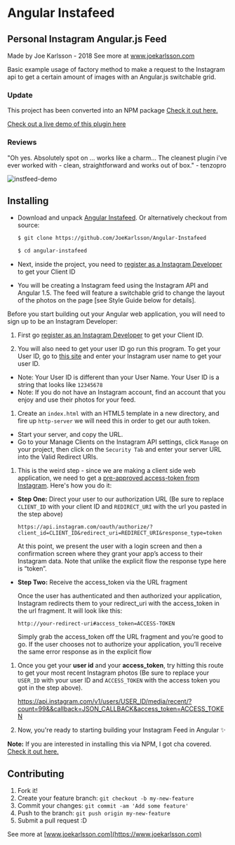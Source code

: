 # Angular Instafeed
## Personal Instagram Angular.js Feed

Made by Joe Karlsson - 2018
See more at www.joekarlsson.com

Basic example usage of factory method to make a request to the Instagram api to get a certain amount of images with an Angular.js switchable grid.


### Update

This project has been converted into an NPM package [Check it out here.](https://www.npmjs.com/package/angular-instafeed)

[Check out a live demo of this plugin here](https://www.joekarlsson.com/portfolio/instafeed-angular-js-instagram-feed/)


### Reviews

"Oh yes. Absolutely spot on ... works like a charm... The cleanest plugin i've ever worked with - clean, straightforward and works out of box." - tenzopro

![instfeed-demo](https://cloud.githubusercontent.com/assets/4650739/13266964/ac6deb2e-da1e-11e5-9e80-773c19327caa.jpg)

## Installing

* Download and unpack [Angular Instafeed](https://github.com/JoeKarlsson/Angular-Instafeed). Or alternatively checkout from source:

    ```bash
    $ git clone https://github.com/JoeKarlsson/Angular-Instafeed
    ```

    ```bash
    $ cd angular-instafeed
    ```

* Next, inside the project, you need to [register as a Instagram Developer](https://instagram.com/developer/clients/manage/) to get your Client ID

* You will be creating a Instagram feed using the Instagram API and Angular 1.5. The feed will feature a switchable grid to change the layout of the photos on the page [see Style Guide below for details].

Before you start building out your Angular web application, you will need to sign up to be an Instagram Developer:

1. First go [register as an Instagram Developer](https://instagram.com/developer/clients/manage/) to get your Client ID.

1. You will also need to get your user ID go run this program. To get your User ID, go to [this site](http://jelled.com/instagram/lookup-user-id) and enter your Instagram user name to get your user ID.

  * Note: Your User ID is different than your User Name. Your User ID is a string that looks like `12345678`
  * Note: If you do not have an Instagram account, find an account that you enjoy and use their photos for your feed.

1. Create an `index.html` with an HTML5 template in a new directory, and fire up `http-server` we will need this in order to get our auth token.

  * Start your server, and copy the URL.
  * Go to your Manage Clients on the Instagram API settings, click `Manage` on your project, then click on the `Security Tab` and enter your server URL into the Valid Redirect URIs.

1. This is the weird step - since we are making a client side web application, we need to get a [pre-approved access-token from Instagram](https://www.instagram.com/developer/authentication/). Here's how you do it:

  * **Step One:** Direct your user to our authorization URL (Be sure to replace `CLIENT_ID` with your client ID and `REDIRECT_URI` with the url you pasted in the step above)

        https://api.instagram.com/oauth/authorize/?client_id=CLIENT_ID&redirect_uri=REDIRECT_URI&response_type=token

    At this point, we present the user with a login screen and then a confirmation screen where they grant your app’s access to their Instagram data. Note that unlike the explicit flow the response type here is “token”.

  * **Step Two:** Receive the access_token via the URL fragment

    Once the user has authenticated and then authorized your application, Instagram redirects them to your redirect_uri with the access_token in the url fragment. It will look like this:

        http://your-redirect-uri#access_token=ACCESS-TOKEN

    Simply grab the access_token off the URL fragment and you’re good to go. If the user chooses not to authorize your application, you’ll receive the same error response as in the explicit flow

1. Once you get your **user id** and your **access_token**, try hitting this route to get your most recent Instagram photos (Be sure to replace your `USER_ID` with your user ID and `ACCESS_TOKEN` with the access token you got in the step above).

    https://api.instagram.com/v1/users/USER_ID/media/recent/?count=99&&callback=JSON_CALLBACK&access_token=ACCESS_TOKEN

1. Now, you're ready to starting building your Instagram Feed in Angular :sparkles:

**Note:** If you are interested in installing this via NPM, I got cha covered. [Check it out here.](https://www.npmjs.com/package/angular-instafeed)


## Contributing

1. Fork it!
2. Create your feature branch: ```git checkout -b my-new-feature```
3. Commit your changes: ```git commit -am 'Add some feature'```
4. Push to the branch: ````git push origin my-new-feature````
5. Submit a pull request :D

See more at [www.joekarlsson.com](https://www.joekarlsson.com)
